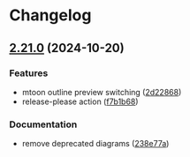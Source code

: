 # Changelog

## [2.21.0](https://github.com/saturday06/VRM-Addon-for-Blender/compare/v2.20.88...v2.21.0) (2024-10-20)


### Features

* mtoon outline preview switching ([2d22868](https://github.com/saturday06/VRM-Addon-for-Blender/commit/2d228687638fec0a188a8db303a6257ed1079388))
* release-please action ([f7b1b68](https://github.com/saturday06/VRM-Addon-for-Blender/commit/f7b1b6894d89ba21cfeaf7727bae9086e51daf74))


### Documentation

* remove deprecated diagrams ([238e77a](https://github.com/saturday06/VRM-Addon-for-Blender/commit/238e77a0b1d7b6af1b9017efe99c0be47b37f602))
